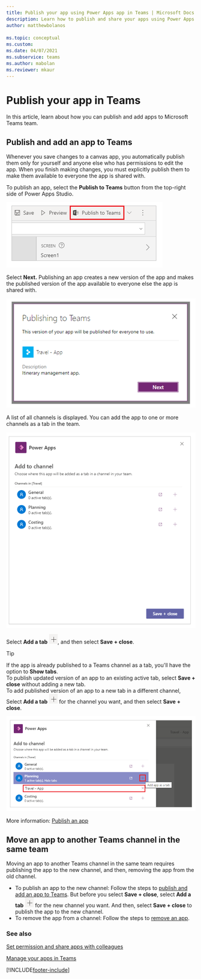 ```yaml
---
title: Publish your app using Power Apps app in Teams | Microsoft Docs
description: Learn how to publish and share your apps using Power Apps app in Teams.
author: matthewbolanos

ms.topic: conceptual
ms.custom: 
ms.date: 04/07/2021
ms.subservice: teams
ms.author: mabolan
ms.reviewer: mkaur
---
```


# Publish your app in Teams

In this article, learn about how you can publish and add apps to Microsoft Teams team.

## Publish and add an app to Teams

Whenever you save changes to a canvas app, you automatically publish them only for yourself and anyone else who has permissions to edit the app. When you finish making changes, you must explicitly publish them to make them available to everyone the app is shared with.

To publish an app, select the **Publish to Teams** button from the top-right side of Power Apps Studio.

![Publish to Teams.](media/publish-app-5.png "Publish to Teams")

Select **Next.** Publishing an app creates a new version of the app and makes the published version of the app available to everyone else the app is shared with.

![Select Next.](media/publish-app-6.png "Select Next")

A list of all channels is displayed. You can add the app to one or more channels as a tab in the team.

![List of channels.](media/publish-app-7.png "List of channels")

Select **Add a tab** ![Add a tab.](media/publish-app-9.png "Add a tab"), and then select **Save + close**.

> [!TIP]
> If the app is already published to a Teams channel as a tab, you'll have the option to **Show tabs**. <br> To publish updated version of an app to an existing active tab, select **Save + close** without adding a new tab. <br> To add published version of an app to a new tab in a different channel, Select **Add a tab** ![Add a tab.](media/publish-app-9.png "Add a tab") for the channel you want, and then select **Save + close**.

![Select and save.](media/publish-app-8.png "Select and save")

More information: [Publish an app](../maker/canvas-apps/save-publish-app.md)

## Move an app to another Teams channel in the same team

Moving an app to another Teams channel in the same team requires publishing the app to the new channel, and then, removing the app from the old channel.

- To publish an app to the new channel: Follow the steps to [publish and add an app to Teams](#publish-and-add-an-app-to-teams). But before you select **Save + close**, select **Add a tab** ![Add a tab.](media/publish-app-9.png "Add a tab") for the new channel you want. And then, select **Save + close** to publish the app to the new channel.
- To remove the app from a channel: Follow the steps to [remove an app](remove-your-apps.md).

### See also

[Set permission and share apps with colleagues](set-perms-and-share.md)

[Manage your apps in Teams](manage-your-apps.md)

[!INCLUDE[footer-include](../includes/footer-banner.md)]
